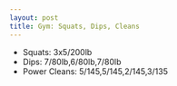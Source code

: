```yaml
---
layout: post
title: Gym: Squats, Dips, Cleans
---
```


- Squats: 3x5/200lb
- Dips: 7/80lb,6/80lb,7/80lb
- Power Cleans: 5/145,5/145,2/145,3/135

